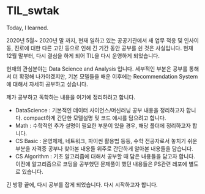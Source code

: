 # TIL_swtak
Today, I learned.


2020년 5월~ 2020년 말 까지, 현재 일하고 있는 공공기관에서 새 업무 적응 및 인사이동, 진로에 대한 다른 고민 등으로 인해 긴 기간 동안 공부를 쉰 것은 사실입니다.
현재 12월 말부터, 다시 결심을 하게 되어 TIL을 다시 운영하게 되었습니다.

현재의 관심분야는 Data Science and Analysis 입니다.
세부적인 부분은 공부를 통해서 더 확정해 나가야겠지만, 기본 모델들을 배운 이후에는 Recommendation System에 대해서 자세히 공부하고 싶습니다.

제가 공부하고 독학하는 내용을 여기에 정리하려고 합니다.

- DataScience : 기본적인 데이터 사이언스/머신러닝 공부 내용을 정리하고자 합니다. compact하게 간단한 모델설명 및 코드 에시를 담으려고 합니다.
- Math : 수학적인 추가 설명이 필요한 부분이 있을 경우, 해당 폴더에 정리하고자 합니다.
- CS Basic : 운영체제, 네트워크, 파이썬 활용법 등등, 수학 전공자로서 놓치기 쉬운 부분을 자격증 공부나 찾아본 내용들 위주로 간단하게 알아본 내용들을 담습니다.
- CS Algorithm : 기초 알고리즘에 대해서 공부할 때 담은 내용들을 담고자 합니다. 이전에 알고리즘으로 코딩을 공부했던 문제풀이 했던 내용들은 PS관련 레포에 별도로 있습니다.

긴 방황 끝에, 다시 공부를 잡게 되었습니다. 다시 시작하고자 합니다.
